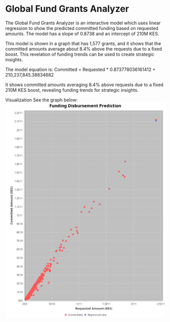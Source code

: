 # Global Fund Grants Analyzer

The Global Fund Grants Analyzer is an interactive model which uses linear regression to show the predicted committed funding based on requested amounts. The model has a slope of 0.8738 and an intercept of 210M KES.

This model is shown in a graph that has 1,577 grants, and it shows that the committed amounts average about 8.4% above the requests due to a fixed boost. This revelation of funding trends can be used to create strategic insights.

The model equation is: Committed = Requested * 0.873778036161412 + 210,237,845.38834682

 It shows committed amounts averaging 8.4% above requests due to a fixed 210M KES boost, revealing funding trends for strategic insights.

Visualization
See the graph below:
![Funding Prediction Graph](./Graph.png)


